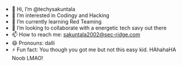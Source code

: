 - 👋 Hi, I’m @techysakuntala
- 👀 I’m interested in Codingy and Hacking
- 🌱 I’m currently learning Red Teaming
- 💞️ I’m looking to collaborate with a energetic tech savy out there
- 📫 How to reach me: sakuntala2002@sec-ridge.com
- 😄 Pronouns: dalli
- ⚡ Fun fact: You though you got me but not this easy kid. HAhahaHA Noob LMAO!

<!---
techysakuntala/techysakuntala is a ✨ special ✨ repository because its `README.md` (this file) appears on your GitHub profile.
You can click the Preview link to take a look at your changes.
--->
